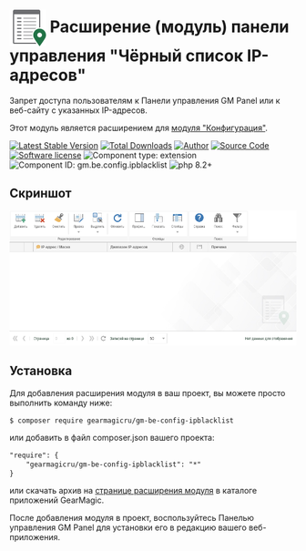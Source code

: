 # <img src="https://raw.githubusercontent.com/gearmagicru/gm-be-config-ipblacklist/refs/heads/master/assets/images/icon.svg" width="64px" height="64px" align="absmiddle"> Расширение (модуль) панели управления "Чёрный список IP-адресов"

Запрет доступа пользователям к Панели управления GM Panel или к веб-сайту с указанных IP-адресов.

Этот модуль является расширением для [модуля "Конфигурация"](https://github.com/gearmagicru/gm-be-config).

[![Latest Stable Version](https://img.shields.io/packagist/v/gearmagicru/gm-be-config-ipblacklist.svg)](https://packagist.org/packages/gearmagicru/gm-be-config-ipblacklist)
[![Total Downloads](https://img.shields.io/packagist/dt/gearmagicru/gm-be-config-ipblacklist.svg)](https://packagist.org/packages/gearmagicru/gm-be-config-ipblacklist)
[![Author](https://img.shields.io/badge/author-anton.tivonenko@gmail.com-blue.svg)](mailto:anton.tivonenko@gmail.com)
[![Source Code](https://img.shields.io/badge/source-gearmagicru/gm--be--config--ipblacklist-blue.svg)](https://github.com/gearmagicru/gm-be-config-ipblacklist)
[![Software license](https://img.shields.io/badge/license-MIT-brightgreen.svg)](https://github.com/gearmagicru/gm-be-config-ipblacklist/blob/master/LICENSE)
![Component type: extension](https://img.shields.io/badge/component%20type-extension-green.svg)
![Component ID: gm.be.config.ipblacklist](https://img.shields.io/badge/component%20id-gm.be.config.ipblacklist-green.svg)
![php 8.2+](https://img.shields.io/badge/php-min%208.2-red.svg)

## Скриншот
<img src="https://github.com/gearmagicru/gm-be-config-ipblacklist/blob/master/assets/help/grid.png?raw=true">

## Установка

Для добавления расширения модуля в ваш проект, вы можете просто выполнить команду ниже:

```
$ composer require gearmagicru/gm-be-config-ipblacklist
```

или добавить в файл composer.json вашего проекта:
```
"require": {
    "gearmagicru/gm-be-config-ipblacklist": "*"
}
```
или скачать архив на [странице расширения модуля](https://apps.gearmagic.ru/component/gm-be-config-ipblacklist) в каталоге приложений GearMagic.

После добавления модуля в проект, воспользуйтесь Панелью управления GM Panel для установки его в редакцию вашего веб-приложения.
